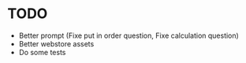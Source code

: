 # TODO

- Better prompt (Fixe put in order question, Fixe calculation question)
- Better webstore assets
- Do some tests
